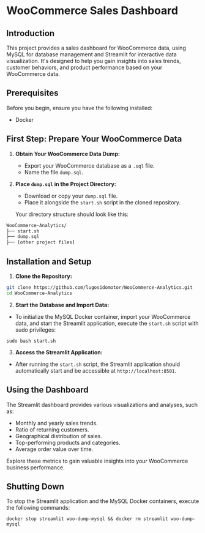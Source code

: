 # WooCommerce Sales Dashboard

## Introduction
This project provides a sales dashboard for WooCommerce data, using MySQL for database management and Streamlit for interactive data visualization. It's designed to help you gain insights into sales trends, customer behaviors, and product performance based on your WooCommerce data.

## Prerequisites
Before you begin, ensure you have the following installed:
- Docker

## First Step: Prepare Your WooCommerce Data
1. **Obtain Your WooCommerce Data Dump:**
   - Export your WooCommerce database as a `.sql` file.
   - Name the file `dump.sql`.

2. **Place `dump.sql` in the Project Directory:**
   - Download or copy your `dump.sql` file.
   - Place it alongside the `start.sh` script in the cloned repository.

   Your directory structure should look like this:

```bash
WooCommerce-Analytics/
├── start.sh
├── dump.sql
├── [other project files]
```

## Installation and Setup
1. **Clone the Repository:**

```bash
git clone https://github.com/lugosidomotor/WooCommerce-Analytics.git
cd WooCommerce-Analytics
```

2. **Start the Database and Import Data:**
- To initialize the MySQL Docker container, import your WooCommerce data, and start the Streamlit application, execute the `start.sh` script with sudo privileges:

```
sudo bash start.sh
```

3. **Access the Streamlit Application:**
- After running the `start.sh` script, the Streamlit application should automatically start and be accessible at `http://localhost:8501`.

## Using the Dashboard
The Streamlit dashboard provides various visualizations and analyses, such as:
- Monthly and yearly sales trends.
- Ratio of returning customers.
- Geographical distribution of sales.
- Top-performing products and categories.
- Average order value over time.

Explore these metrics to gain valuable insights into your WooCommerce business performance.

## Shutting Down
To stop the Streamlit application and the MySQL Docker containers, execute the following commands:

```
docker stop streamlit woo-dump-mysql && docker rm streamlit woo-dump-mysql
```
